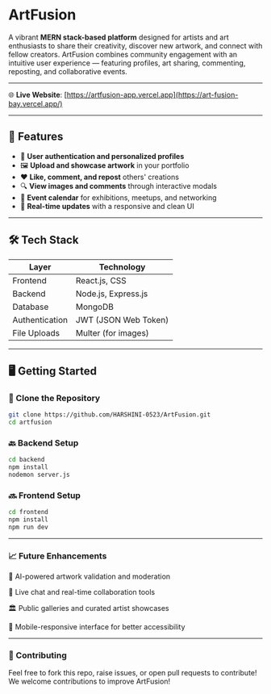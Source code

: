# ArtFusion

A vibrant **MERN stack-based platform** designed for artists and art enthusiasts to share their creativity, discover new artwork, and connect with fellow creators. ArtFusion combines community engagement with an intuitive user experience — featuring profiles, art sharing, commenting, reposting, and collaborative events.

---

🌐 **Live Website**: [https://artfusion-app.vercel.app](https://art-fusion-bay.vercel.app/) 

---

## 🚀 Features

- 🔐 **User authentication and personalized profiles**
- 🖼️ **Upload and showcase artwork** in your portfolio
- ❤️ **Like, comment, and repost** others' creations
- 🔍 **View images and comments** through interactive modals
- 📅 **Event calendar** for exhibitions, meetups, and networking
- 🔄 **Real-time updates** with a responsive and clean UI

---

## 🛠 Tech Stack

| Layer        | Technology             |
|--------------|-------------------------|
| Frontend     | React.js, CSS           |
| Backend      | Node.js, Express.js     |
| Database     | MongoDB                 |
| Authentication | JWT (JSON Web Token) |
| File Uploads | Multer (for images)     |

---

## 🖥️ Getting Started

### 🔧 Clone the Repository
```bash
git clone https://github.com/HARSHINI-0523/ArtFusion.git
cd artfusion
```

### 🔙 Backend Setup
```bash
cd backend
npm install
nodemon server.js
```

### 🔜 Frontend Setup
```bash
cd frontend
npm install
npm run dev
```

---

### 📈 Future Enhancements
🎨 AI-powered artwork validation and moderation

💬 Live chat and real-time collaboration tools

🏛️ Public galleries and curated artist showcases

📱 Mobile-responsive interface for better accessibility

---

### 🤝 Contributing
Feel free to fork this repo, raise issues, or open pull requests to contribute!
We welcome contributions to improve ArtFusion!
